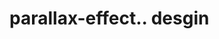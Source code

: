 # parallax-effect.. desgin                                                                                                                                                                                                                                                                                                                                                                                                                                                                                                                                                                                                                                        
